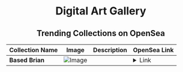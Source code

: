 <div align="center">

# Digital Art Gallery

## Trending Collections on OpenSea

| Collection Name                       | Image                                                                                     | Description                       | OpenSea Link                                                                                          |
|---------------------------------------|-------------------------------------------------------------------------------------------|-----------------------------------|--------------------------------------------------------------------------------------------------------|
| **Based Brian** | ![Image](https://i.seadn.io/s/raw/files/6f081515996a70666e8fee3f96b2a0e6.png?w=500&auto=format?w=200&auto=format) |  | <details><summary>Link</summary>[Based Brian](https://opensea.io/collection/based-brian-10)</details> |

</div>